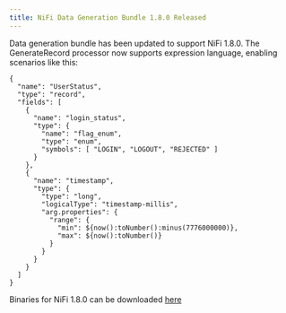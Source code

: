```yaml
---
title: NiFi Data Generation Bundle 1.8.0 Released
---
```

Data generation bundle has been updated to support NiFi 1.8.0. The GenerateRecord processor now supports expression language, enabling scenarios like this:

```
{
  "name": "UserStatus",
  "type": "record",
  "fields": [
    {
      "name": "login_status",
      "type": {
        "name": "flag_enum",
        "type": "enum",
        "symbols": [ "LOGIN", "LOGOUT", "REJECTED" ]
      }
    },
    {
      "name": "timestamp",
      "type": {
        "type": "long",
        "logicalType": "timestamp-millis",
        "arg.properties": {
          "range": {
            "min": ${now():toNumber():minus(7776000000)},
            "max": ${now():toNumber()}
          }
        }
      }
    }
  ]
}
```

Binaries for NiFi 1.8.0 can be downloaded [here](https://github.com/MikeThomsen/nifi-datageneration-bundle/releases/tag/1.8.0)
